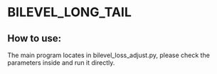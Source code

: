 # BILEVEL_LONG_TAIL

## How to use:

The main program locates in bilevel_loss_adjust.py, please check the parameters inside and run it directly.